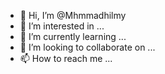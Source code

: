 - 👋 Hi, I’m @Mhmmadhilmy
- 👀 I’m interested in ...
- 🌱 I’m currently learning ...
- 💞️ I’m looking to collaborate on ...
- 📫 How to reach me ...

<!---
Mhmmadhilmy/Mhmmadhilmy is a ✨ special ✨ repository because its `README.md` (this file) appears on your GitHub profile.
You can click the Preview link to take a look at your changes.
--->
